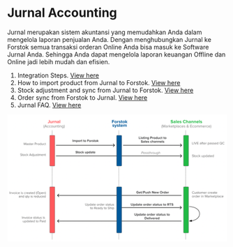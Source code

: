 # Jurnal Accounting

Jurnal merupakan sistem akuntansi yang memudahkan Anda dalam mengelola laporan penjualan Anda. Dengan menghubungkan Jurnal ke Forstok semua transaksi orderan Online Anda bisa masuk ke Software Jurnal Anda. Sehingga Anda dapat mengelola laporan keuangan Offline dan Online jadi lebih mudah dan efisien.

1. Integration Steps. [View here](integrasi-jurnal.md)
2. How to import product from Jurnal to Forstok. [View here](pedoman-penggunaan-jurnal-di-forstok.md)
3. Stock adjustment and sync from Jurnal to Forstok. [View here](sinkronisasi-stok-jurnal-ke-forstok.md)
4. Order sync from Forstok to Jurnal. [View here](pesanan-penjualan-ke-faktur-chart-of-accounting-mapping.md)
5. Jurnal FAQ. [View here](faq-jurnal.md)

![Jurnal x Forstok API Flow](../../../.gitbook/assets/screen-shot-2021-08-27-at-10.50.08-am.png)

